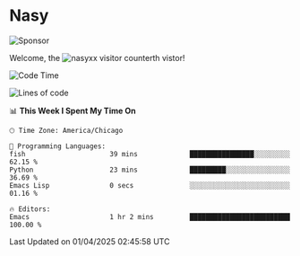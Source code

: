 # Nasy

<!--
<p align="center">
<img height="200" src="https://github-readme-stats.vercel.app/api?username=nasyxx&count_private=true&show_icons=true&theme=dracula&include_all_commits=true"/>
<img height="200" src="https://github-readme-stats.vercel.app/api/top-langs/?username=nasyxx&theme=dracula&hide=html,jupyter+notebook&count_private=true&show_icons=true"/>
</p>

  
----------------
-->

![Sponsor](https://img.shields.io/static/v1.svg?label=Sponsor&message=%E2%9D%A4&logo=GitHub&style=flat&color=pink)
 
Welcome, the ![nasyxx visitor counter](https://count.getloli.com/get/@nasyxx?theme=rule34)th vistor!
 
<!--START_SECTION:waka-->
![Code Time](http://img.shields.io/badge/Code%20Time-4%2C741%20hrs-blue)

![Lines of code](https://img.shields.io/badge/From%20Hello%20World%20I%27ve%20Written-6.3%20million%20lines%20of%20code-blue)

📊 **This Week I Spent My Time On** 

```text
🕑︎ Time Zone: America/Chicago

💬 Programming Languages: 
fish                     39 mins             ████████████████░░░░░░░░░   62.15 % 
Python                   23 mins             █████████░░░░░░░░░░░░░░░░   36.69 % 
Emacs Lisp               0 secs              ░░░░░░░░░░░░░░░░░░░░░░░░░   01.16 % 

🔥 Editors: 
Emacs                    1 hr 2 mins         █████████████████████████   100.00 % 
```


 Last Updated on 01/04/2025 02:45:58 UTC
<!--END_SECTION:waka-->

<!-- ![visitors](https://visitor-badge.laobi.icu/badge?page_id=nasyxx.nasyxx) -->
